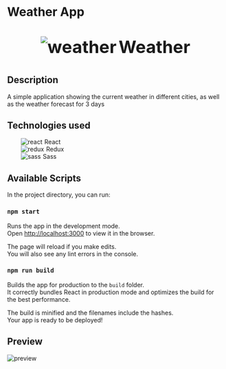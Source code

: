 # Weather App

<p style="display: flex; justify-content: center; gap: 5px; font-size: 2.5rem; font-weight:bold;">
  <img src="https://svgshare.com/i/vN6.svg" alt="weather">
  Weather
</p>

## Description

A simple application showing the current weather in different cities, as well as the weather forecast for 3 days

## Technologies used

<ul style="padding-left: 2rem;">
  <li style="display: flex; gap: 5px;">
    <img src="https://svgshare.com/i/vNP.svg" alt="react">
    React
  </li>
  <li style="display: flex; gap: 5px;">
    <img src="https://svgshare.com/i/vM_.svg" alt="redux">
    Redux
  </li>
  <li style="display: flex; gap: 5px;">
    <img src="https://svgshare.com/i/vKz.svg" alt="sass">
    Sass
  </li>
</ul>

## Available Scripts

In the project directory, you can run:

### `npm start`

Runs the app in the development mode.<br>
Open [http://localhost:3000](http://localhost:3000) to view it in the browser.

The page will reload if you make edits.<br>
You will also see any lint errors in the console.

### `npm run build`

Builds the app for production to the `build` folder.<br>
It correctly bundles React in production mode and optimizes the build for the best performance.

The build is minified and the filenames include the hashes.<br>
Your app is ready to be deployed!

## Preview

![preview](https://i.imgur.com/rHi6a7H.png)
